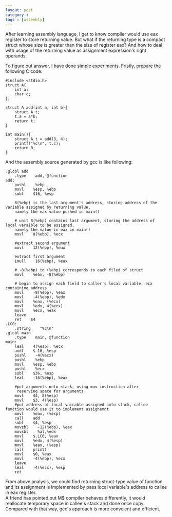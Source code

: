 ```yaml
---
layout: post
category : 
tags : [assembly]
---
```


After learning assembly language, I get to know compiler would use eax register to store returning value.
But what if the returning type is a compact struct whose size is greater than the size of register eax? And how to deal with usage of the returning value as assignment expression's right operands.  

To figure out answer, I have done simple experiments.
Fristly, prepare the following C code:

	#include <stdio.h>
	struct A{
		int a;
		char c;
	};

	struct A add(int a, int b){
		struct A t;
		t.a = a*b;
		return t;
	}

	int main(){
		struct A t = add(3, 4);
		printf("%c\n", t.c);
		return 0;
	}

And the assembly source generated by gcc is like following:

	.globl add
		.type    add, @function
	add:
		pushl    %ebp
		movl    %esp, %ebp
		subl    $16, %esp

		8(%ebp) is the last argument's address, storing address of the variable assigned by returning value, 
		namely the eax value pushed in main()

		# unit 8(%ebp) contains last argument, storing the address of local varaible to be assigned,   
		namely the value in eax in main()
		movl    8(%ebp), %ecx 

		#extract second argument
		movl    12(%ebp), %eax 

		extract first argument
		imull    16(%ebp), %eax 

		# -8(%ebp) to (%ebp) corresponds to each filed of struct
		movl    %eax, -8(%ebp) 

		# begin to assign each field to caller's local variable, ecx containing address
		movl    -8(%ebp), %eax 
		movl    -4(%ebp), %edx
		movl    %eax, (%ecx) 
		movl    %edx, 4(%ecx)
		movl    %ecx, %eax
		leave
		ret    $4
	.LC0:
		.string    "%c\n"
	.globl main
		.type    main, @function
	main:
		leal    4(%esp), %ecx
		andl    $-16, %esp
		pushl    -4(%ecx)
		pushl    %ebp
		movl    %esp, %ebp
		pushl    %ecx
		subl    $36, %esp 
		leal    -16(%ebp), %eax

		#put arguments onto stack, using mov instruction after  
		 reserving space for arguments
		movl    $4, 8(%esp) 
		movl    $3, 4(%esp)
	    #put address of local vairable assigned onto stack, callee function would use it to implement assignemnt
		movl    %eax, (%esp) 
		call    add
		subl    $4, %esp
		movzbl    -12(%ebp), %eax
		movsbl    %al,%edx
		movl    $.LC0, %eax
		movl    %edx, 4(%esp)
		movl    %eax, (%esp)
		call    printf
		movl    $0, %eax
		movl    -4(%ebp), %ecx
		leave
		leal    -4(%ecx), %esp
		ret

From above analysis, we could find returning struct-type value of function and its assignment is implemented by pass local variable's 
address to callee in eax register.  
A friend has pointed out M$ compiler behaves differently, it would reallocate temporary space in callee's stack and done once copy.  
Compared with that way, gcc's approach is more conveient and efficient.
